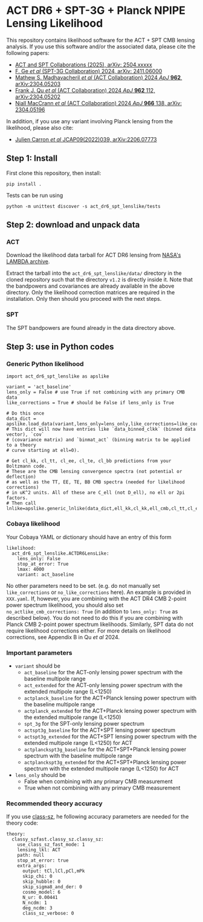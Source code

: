 # ACT DR6 + SPT-3G + Planck NPIPE Lensing Likelihood

This repository contains likelihood software for the ACT + SPT CMB lensing analysis. If you use this software and/or the associated data, please cite the following papers:

- [ACT and SPT Collaborations (2025), arXiv: 2504.xxxxx](https://arxiv.org/abs/2504.xxxxx)
- [F. Ge _et al_ (SPT-3G Collaboration) 2024, arXiv: 2411.06000](https://arxiv.org/abs/2411.06000)
- [Mathew S. Madhavacheril _et al_ (ACT Collaboration) 2024 _ApJ_ **962**, arXiv:2304.05203](https://arxiv.org/abs/2304.05203)
- [Frank J. Qu _et al_ (ACT Collaboration) 2024 _ApJ_ **962** 112, arXiv:2304.05202](https://arxiv.org/abs/2304.05202)
- [Niall MacCrann _et al_ (ACT Collaboration) 2024 _ApJ_ **966** 138, arXiv: 2304.05196](https://arxiv.org/abs/2304.05196)

In addition, if you use any variant involving Planck lensing from the likelihood, please also cite:
- [Julien Carron _et al_ JCAP09(2022)039, arXiv:2206.07773](https://arxiv.org/abs/2206.07773)



## Step 1: Install

First clone this repository, then install:

    pip install .

Tests can be run using 

    python -m unittest discover -s act_dr6_spt_lenslike/tests

## Step 2: download and unpack data

### ACT
Download the likelihood data tarball for ACT DR6 lensing from [NASA's LAMBDA archive](https://lambda.gsfc.nasa.gov/product/act/actadv_prod_table.html).

Extract the tarball into the `act_dr6_spt_lenslike/data/` directory in the cloned repository such that the directory `v1.2` is directly inside it. Note that the bandpowers and covariances are already available in the above directory. Only the likelihood correction matrices are required in the installation.
Only then should you proceed with the next steps.

### SPT

The SPT bandpowers are found already in the data directory above. 

    
## Step 3: use in Python codes

### Generic Python likelihood

```
import act_dr6_spt_lenslike as apslike

variant = 'act_baseline'
lens_only = False # use True if not combining with any primary CMB data
like_corrections = True # should be False if lens_only is True

# Do this once
data_dict = apslike.load_data(variant,lens_only=lens_only,like_corrections=like_corrections)
# This dict will now have entries like `data_binned_clkk` (binned data vector), `cov`
# (covariance matrix) and `binmat_act` (binning matrix to be applied to a theory
# curve starting at ell=0).

# Get cl_kk, cl_tt, cl_ee, cl_te, cl_bb predictions from your Boltzmann code.
# These are the CMB lensing convergence spectra (not potential or deflection)
# as well as the TT, EE, TE, BB CMB spectra (needed for likelihood corrections)
# in uK^2 units. All of these are C_ell (not D_ell), no ell or 2pi factors.
# Then call
lnlike=apslike.generic_lnlike(data_dict,ell_kk,cl_kk,ell_cmb,cl_tt,cl_ee,cl_te,cl_bb)
```

### Cobaya likelihood

Your Cobaya YAML or dictionary should have an entry of this form

```
likelihood:
  act_dr6_spt_lenslike.ACTDR6LensLike:
    lens_only: False
    stop_at_error: True
    lmax: 4000
    variant: act_baseline
```

No other parameters need to be set. (e.g. do not manually set `like_corrections` or `no_like_corrections` here). An example is provided in `XXX.yaml`. If, however, you are combining with the ACT DR4 CMB 2-point power spectrum likelihood, you should also set `no_actlike_cmb_corrections: True` (in addition to `lens_only: True` as described below). You do not need to do this if you are combining with Planck CMB 2-point power spectrum likelihoods. Similarly, SPT data do not require likelihood corrections either. For more details on likelihood corrections, see Appendix B in Qu _et al_ 2024.

### Important parameters

- `variant` should be
    - `act_baseline` for the ACT-only lensing power spectrum with the baseline multipole range
    - `act_extended` for the ACT-only lensing power spectrum with the extended multipole range (L<1250)
    - `actplanck_baseline` for the ACT+Planck lensing power spectrum with the baseline multipole range
    - `actplanck_extended` for the ACT+Planck lensing power spectrum with the extended multipole range (L<1250)
    - `spt_3g` for the SPT-only lensing power spectrum
    - `actspt3g_baseline` for the ACT+SPT lensing power spectrum
    - `actspt3g_extended` for the ACT+SPT lensing power spectrum with the extended multipole range (L<1250) for ACT
    - `actplanckspt3g_baseline` for the ACT+SPT+Planck lensing power spectrum with the baseline multipole range
    - `actplanckspt3g_extended` for the ACT+SPT+Planck lensing power spectrum with the extended multipole range (L<1250) for ACT
- `lens_only` should be
    - False when combining with any primary CMB measurement
    - True when not combining with any primary CMB measurement

### Recommended theory accuracy

If you use [class-sz](https://github.com/CLASS-SZ),  he following accuracy parameters are needed for the theory code:

```
theory:
  classy_szfast.classy_sz.classy_sz:
    use_class_sz_fast_mode: 1
    lensing_lkl: ACT
    path: null
    stop_at_error: true
    extra_args:
      output: tCl,lCl,pCl,mPk
      skip_chi: 0
      skip_hubble: 0
      skip_sigma8_and_der: 0
      cosmo_model: 6
      N_ur: 0.00441
      N_ncdm: 1
      deg_ncdm: 3
      class_sz_verbose: 0
```
